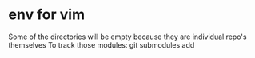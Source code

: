# env for vim
Some of the directories will be empty because they are individual repo's themselves
To track those modules:
    git submodules add <url> <dir>

